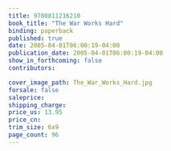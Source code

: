 ```yaml
---
title: 9780811216210
book_title: "The War Works Hard"
binding: paperback
published: true
date: 2005-04-01T06:00:19-04:00
publication_date: 2005-04-01T06:00:19-04:00
show_in_forthcoming: false
contributors:

cover_image_path: The_War_Works_Hard.jpg
forsale: false
saleprice:
shipping_charge:
price_us: 13.95
price_cn:
trim_size: 6x9
page_count: 96
---
```


